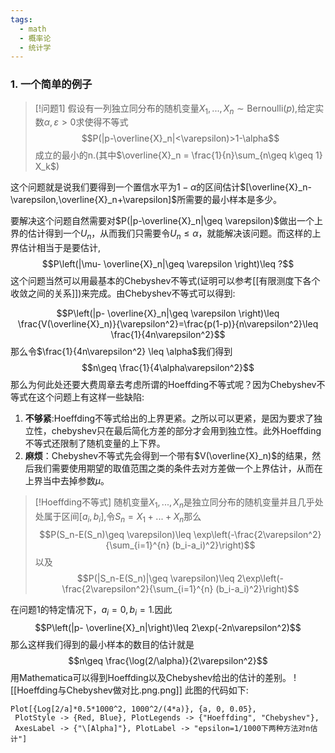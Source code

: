 ```yaml
---
tags:
  - math
  - 概率论
  - 统计学
---
```

### 1. 一个简单的例子

> [!问题1]
> 假设有一列独立同分布的随机变量$X_1,...,X_n \sim \text{Bernoulli}(p)$,给定实数$\alpha,\varepsilon>0$求使得不等式$$P(|p-\overline{X}_n|<\varepsilon)>1-\alpha$$成立的最小的n.(其中$\overline{X}_n = \frac{1}{n}\sum_{n\geq k\geq 1} X_k$)

这个问题就是说我们要得到一个置信水平为$1-\alpha$的区间估计$[\overline{X}_n-\varepsilon,\overline{X}_n+\varepsilon]$所需要的最小样本是多少。

要解决这个问题自然需要对$P(|p-\overline{X}_n|\geq \varepsilon)$做出一个上界的估计得到一个$U_n$，从而我们只需要令$U_n \leq \alpha$，就能解决该问题。而这样的上界估计相当于是要估计,$$P\left(|\mu- \overline{X}_n|\geq \varepsilon \right)\leq ?$$
这个问题当然可以用最基本的Chebyshev不等式(证明可以参考[[有限测度下各个收敛之间的关系]])来完成。由Chebyshev不等式可以得到:

$$P\left(|p- \overline{X}_n|\geq \varepsilon \right)\leq \frac{V(\overline{X}_n)}{\varepsilon^2}=\frac{p(1-p)}{n\varepsilon^2}\leq \frac{1}{4n\varepsilon^2}$$
那么令$\frac{1}{4n\varepsilon^2} \leq \alpha$我们得到$$n\geq \frac{1}{4\alpha\varepsilon^2}$$
那么为何此处还要大费周章去考虑所谓的Hoeffding不等式呢？因为Chebyshev不等式在这个问题上有这样一些缺陷:
1. **不够紧**:Hoeffding不等式给出的上界更紧。之所以可以更紧，是因为要求了独立性，chebyshev只在最后简化方差的部分才会用到独立性。此外Hoeffding不等式还限制了随机变量的上下界。
2. **麻烦**：Chebyshev不等式先会得到一个带有$V(\overline{X}_n)$的结果，然后我们需要使用期望的取值范围之类的条件去对方差做一个上界估计，从而在上界当中去掉参数$\mu$。

> [!Hoeffding不等式]
> 随机变量$X_1,...,X_n$是独立同分布的随机变量并且几乎处处属于区间$[a_i,b_i]$,令$S_n = X_1+...+X_n$那么$$P(S_n-E(S_n)\geq \varepsilon)\leq \exp\left(-\frac{2\varepsilon^2}{\sum_{i=1}^{n} (b_i-a_i)^2}\right)$$以及$$P(|S_n-E(S_n)|\geq \varepsilon)\leq 2\exp\left(-\frac{2\varepsilon^2}{\sum_{i=1}^{n} (b_i-a_i)^2}\right)$$

在问题1的特定情况下，$a_i =0,b_i =1$.因此$$P\left(|p- \overline{X}_n|\right)\leq 2\exp(-2n\varepsilon^2)$$
那么这样我们得到的最小样本的数目的估计就是$$n\geq \frac{\log(2/\alpha)}{2\varepsilon^2}$$
用Mathematica可以得到Hoeffding以及Chebyshev给出的估计的差别。
![[Hoeffding与Chebyshev做对比.png.png]]
此图的代码如下:
```wolfram
Plot[{Log[2/a]*0.5*1000^2, 1000^2/(4*a)}, {a, 0, 0.05}, 
 PlotStyle -> {Red, Blue}, PlotLegends -> {"Hoeffding", "Chebyshev"}, 
 AxesLabel -> {"\[Alpha]"}, PlotLabel -> "epsilon=1/1000下两种方法对n估计"]
```
